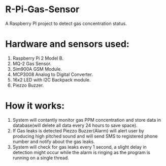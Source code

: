 # R-Pi-Gas-Sensor

A Raspberry PI project to detect gas concentration status.

Hardware and sensors used:
==========================

1. Raspberry Pi 2 Model B.
2. MQ-2 Gas Sensor.
3. Sim900A GSM Module.
4. MCP3008 Analog to Digital Converter.
5. 16x2 LED with I2C Backpack module.
6. Piezzo Buzzer.

How it works:
=============

1. System will contantly monitor gas PPM concentration and store data in database(will delete all data every 24 hours to save space).
2. If Gas leaks is detected Piezzo Buzzer(Alarm) will alert user by producing high pitched sound and will send SMS to registered phone    	 number and notify about the gas leaks.
3. System will check for gas leaks every 1 second, a slight delay in detection might occur while the alarm is ringing as the program is 		 running on a single thread.
